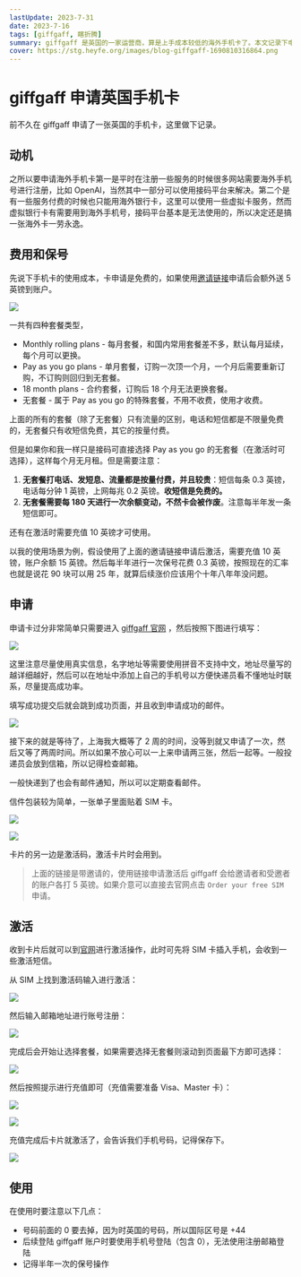 ```yaml
---
lastUpdate: 2023-7-31
date: 2023-7-16
tags: [giffgaff, 瞎折腾]
summary: giffgaff 是英国的一家运营商，算是上手成本较低的海外手机卡了。本文记录下申请和激活的过程。
cover: https://stg.heyfe.org/images/blog-giffgaff-1690810316864.png
---
```


# giffgaff 申请英国手机卡

前不久在 giffgaff 申请了一张英国的手机卡，这里做下记录。

## 动机

之所以要申请海外手机卡第一是平时在注册一些服务的时候很多网站需要海外手机号进行注册，比如 OpenAI，当然其中一部分可以使用接码平台来解决。第二个是有一些服务付费的时候也只能用海外银行卡，这里可以使用一些虚拟卡服务，然而虚拟银行卡有需要用到海外手机号，接码平台基本是无法使用的，所以决定还是搞一张海外卡一劳永逸。

## 费用和保号

先说下手机卡的使用成本，卡申请是免费的，如果使用[邀请链接](https://www.giffgaff.com/orders/affiliate/zxbin54)申请后会额外送 5 英镑到账户。

![](https://stg.heyfe.org/images/blog-giffgaff-1689473124050.png)

一共有四种套餐类型，

-   Monthly rolling plans - 每月套餐，和国内常用套餐差不多，默认每月延续，每个月可以更换。
-   Pay as you go plans - 单月套餐，订购一次顶一个月，一个月后需要重新订购，不订购则回归到无套餐。
-   18 month plans - 合约套餐，订购后 18 个月无法更换套餐。
-   无套餐 - 属于 Pay as you go 的特殊套餐，不用不收费，使用才收费。

上面的所有的套餐（除了无套餐）只有流量的区别，电话和短信都是不限量免费的，无套餐只有收短信免费，其它的按量付费。

但是如果你和我一样只是接码可直接选择 Pay as you go 的无套餐（在激活时可选择），这样每个月无月租。但是需要注意：

1. **无套餐打电话、发短息、流量都是按量付费，并且较贵**：短信每条 0.3 英镑，电话每分钟 1 英镑，上网每兆 0.2 英镑。**收短信是免费的。**
2. **无套餐需要每 180 天进行一次余额变动，不然卡会被作废**。注意每半年发一条短信即可。

还有在激活时需要充值 10 英镑才可使用。

以我的使用场景为例，假设使用了上面的邀请链接申请后激活，需要充值 10 英镑，账户余额 15 英镑。然后每半年进行一次保号花费 0.3 英镑，按照现在的汇率也就是说花 90 块可以用 25 年，就算后续涨价应该用个十年八年年没问题。

## 申请

申请卡过分非常简单只需要进入 [giffgaff 官网](https://www.giffgaff.com/orders/affiliate/zxbin54) ，然后按照下图进行填写：

![](https://stg.heyfe.org/images/blog-giffgaff-1689426884536.png)

这里注意尽量使用真实信息，名字地址等需要使用拼音不支持中文，地址尽量写的越详细越好，然后可以在地址中添加上自己的手机号以方便快递员看不懂地址时联系，尽量提高成功率。

填写成功提交后就会跳到成功页面，并且收到申请成功的邮件。

![](https://stg.heyfe.org/images/blog-giffgaff-1689428119556.png)

接下来的就是等待了，上海我大概等了 2 周的时间，没等到就又申请了一次，然后又等了两周时间。所以如果不放心可以一上来申请两三张，然后一起等。一般投递员会放到信箱，所以记得检查邮箱。

一般快递到了也会有邮件通知，所以可以定期查看邮件。

信件包装较为简单，一张单子里面贴着 SIM 卡。

![](https://stg.heyfe.org/images/blog-giffgaff-1689470101771.png)

![](https://stg.heyfe.org/images/blog-giffgaff-1689470591290.png)

卡片的另一边是激活码，激活卡片时会用到。

> 上面的链接是带邀请的，使用链接申请激活后 giffgaff 会给邀请者和受邀者的账户各打 5 英镑。如果介意可以直接去官网点击 `Order your free SIM` 申请。

## 激活

收到卡片后就可以到[官网](https://www.giffgaff.com/activate)进行激活操作，此时可先将 SIM 卡插入手机，会收到一些激活短信。

从 SIM 上找到激活码输入进行激活：

![](https://stg.heyfe.org/images/blog-giffgaff-1689474576569.png)

然后输入邮箱地址进行账号注册：

![](https://stg.heyfe.org/images/blog-giffgaff-1689474865800.png)

完成后会开始让选择套餐，如果需要选择无套餐则滚动到页面最下方即可选择：

![](https://stg.heyfe.org/images/blog-giffgaff-1689474935045.png)

然后按照提示进行充值即可（充值需要准备 Visa、Master 卡）：

![](https://stg.heyfe.org/images/blog-giffgaff-1689475044060.png)

![](https://stg.heyfe.org/images/blog-giffgaff-1689475058476.png)

充值完成后卡片就激活了，会告诉我们手机号码，记得保存下。

![](https://stg.heyfe.org/images/blog-giffgaff-1689475291089.png)

## 使用

在使用时要注意以下几点：

-   号码前面的 0 要去掉，因为时英国的号码，所以国际区号是 +44
-   后续登陆 giffgaff 账户时要使用手机号登陆（包含 0），无法使用注册邮箱登陆
-   记得半年一次的保号操作
